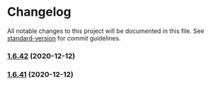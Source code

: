 # Changelog

All notable changes to this project will be documented in this file. See [standard-version](https://github.com/conventional-changelog/standard-version) for commit guidelines.

### [1.6.42](https://github.com/yegobox/flipper-plugins/compare/v1.6.41...v1.6.42) (2020-12-12)

### [1.6.41](https://github.com/yegobox/flipper-plugins/compare/v1.0.0...v1.6.41) (2020-12-12)

